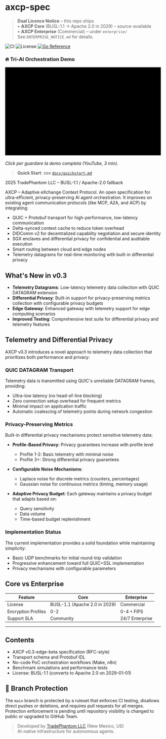 # axcp-spec

> **Dual Licence Notice** – this repo ships  
> • **AXCP Core** (BUSL-1.1 → Apache 2.0 in 2029) – source-available  
> • **AXCP Enterprise** (Commercial) – under `enterprise/`  
> See `ENTERPRISE_NOTICE.md` for details.

![CI](https://img.shields.io/github/actions/workflow/status/tradephantom/axcp-spec/ci.yml?logo=github)
![License](https://img.shields.io/badge/license-BUSL_1.1-blue)
[![Go Reference](https://pkg.go.dev/badge/github.com/tradephantom/axcp-spec/sdk/go.svg)](https://pkg.go.dev/github.com/tradephantom/axcp-spec/sdk/go)


### 🔥 Tri-AI Orchestration Demo  
<a href="https://youtu.be/j9OzbG62BNY" target="_blank">
  <img src="docs/img/tri-ai-preview.gif" alt="Tri-AI demo" width="640">
</a>

*Click per guardare la demo completa (YouTube, 3 min).*  

> **Quick Start**: see [`docs/quickstart.md`](docs/quickstart.md)

 2025 TradePhantom LLC – BUSL-1.1 / Apache-2.0 fallback

AXCP – Adaptive eXchange Context Protocol. An open specification for ultra-efficient, privacy-preserving AI agent orchestration.
It improves on existing agent communication protocols (like MCP, A2A, and ACP) by integrating:

- QUIC + Protobuf transport for high-performance, low-latency communication  
- Delta-synced context cache to reduce token overhead  
- DIDComm v2 for decentralized capability negotiation and secure identity  
- SGX enclaves and differential privacy for confidential and auditable execution  
- Smart routing between cloud and edge nodes  
- Telemetry datagrams for real-time monitoring with built-in differential privacy

## What's New in v0.3

- **Telemetry Datagrams**: Low-latency telemetry data collection with QUIC DATAGRAM extension
- **Differential Privacy**: Built-in support for privacy-preserving metrics collection with configurable privacy budgets
- **Edge Gateway**: Enhanced gateway with telemetry support for edge computing scenarios
- **Improved Testing**: Comprehensive test suite for differential privacy and telemetry features

## Telemetry and Differential Privacy

AXCP v0.3 introduces a novel approach to telemetry data collection that prioritizes both performance and privacy:

### QUIC DATAGRAM Transport

Telemetry data is transmitted using QUIC's unreliable DATAGRAM frames, providing:

- Ultra-low latency (no head-of-line blocking)
- Zero connection setup overhead for frequent metrics
- Minimal impact on application traffic
- Automatic coalescing of telemetry points during network congestion

### Privacy-Preserving Metrics

Built-in differential privacy mechanisms protect sensitive telemetry data:

- **Profile-Based Privacy**: Privacy guarantees increase with profile level
  - Profile 1-2: Basic telemetry with minimal noise
  - Profile 3+: Strong differential privacy guarantees
  
- **Configurable Noise Mechanisms**:
  - Laplace noise for discrete metrics (counters, percentages)
  - Gaussian noise for continuous metrics (timing, memory usage)
  
- **Adaptive Privacy Budget**: Each gateway maintains a privacy budget that adapts based on:
  - Query sensitivity
  - Data volume
  - Time-based budget replenishment

### Implementation Status

The current implementation provides a solid foundation while maintaining simplicity:

- Basic UDP benchmarks for initial round-trip validation
- Progressive enhancement toward full QUIC+SSL implementation
- Privacy mechanisms with configurable parameters

## Core vs Enterprise

| Feature | Core | Enterprise |
|---------|------|------------|
| License | BUSL-1.1 (Apache 2.0 in 2029) | Commercial |
| Encryption Profiles | 0-2 | 0-4 + FIPS |
| Support SLA | Community | 24/7 Enterprise |

---

## Contents

- AXCP v0.3-edge-beta specification (RFC-style)
- Transport schema and Protobuf IDL  
- No-code PoC orchestration workflows (Make, n8n)  
- Benchmark simulations and performance tests  
- License: BUSL-1.1 (converts to Apache 2.0 on 2029-01-01)

## 🔐 Branch Protection

The `main` branch is protected by a ruleset that enforces CI testing, disallows direct pushes or deletions, and requires pull requests for all merges.  
Protection enforcement is pending until repository visibility is changed to public or upgraded to GitHub Team.

> Developed by [TradePhantom LLC](https://tradephantom.com) (New Mexico, US)  
> AI-native infrastructure for autonomous agents.
